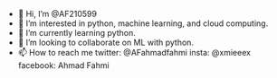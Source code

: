 - 👋 Hi, I’m @AF210599
- 👀 I’m interested in python, machine learning, and cloud computing.
- 🌱 I’m currently learning python.
- 💞️ I’m looking to collaborate on ML with python. 
- 📫 How to reach me twitter: @AFahmadfahmi    insta: @xmieeex    facebook: Ahmad Fahmi

<!---
AF210599/AF210599 is a ✨ special ✨ repository because its `README.md` (this file) appears on your GitHub profile.
You can click the Preview link to take a look at your changes.
--->
